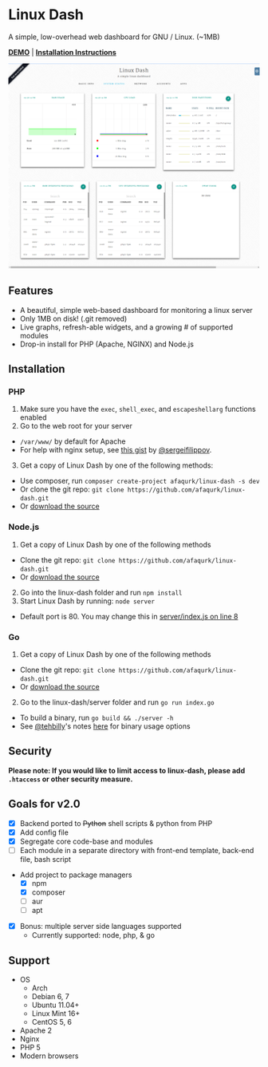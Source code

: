 # Linux Dash

A simple, low-overhead web dashboard for GNU / Linux. (~1MB)

[**DEMO**](http://linuxdash.afaqtariq.com) | [**Installation Instructions**](#installation)

![Linux Dash screenshot](https://raw.githubusercontent.com/afaqurk/screenshots/master/linux-dash/system-status-full.png)

## Features
* A beautiful, simple web-based dashboard for monitoring a linux server
* Only 1MB on disk! (.git removed)
* Live graphs, refresh-able widgets, and a growing # of supported modules
* Drop-in install for PHP (Apache, NGINX) and Node.js 

## Installation

### PHP
1. Make sure you have the `exec`, `shell_exec`, and `escapeshellarg` functions enabled
2. Go to the web root for your server 
  - `/var/www/` by default for Apache
  - For help with nginx setup, see [this gist](https://gist.github.com/sergeifilippov/8909839) by [@sergeifilippov](https://github.com/sergeifilippov).
3. Get a copy of Linux Dash by one of the following methods:
  - Use composer, run `composer create-project afaqurk/linux-dash -s dev`
  - Or clone the git repo: `git clone https://github.com/afaqurk/linux-dash.git`
  - Or [download the source](https://github.com/afaqurk/linux-dash/archive/master.zip)

### Node.js
1. Get a copy of Linux Dash by one of the following methods
  - Clone the git repo: `git clone https://github.com/afaqurk/linux-dash.git`
  - Or [download the source](https://github.com/afaqurk/linux-dash/archive/master.zip)
2. Go into the linux-dash folder and run `npm install`
3. Start Linux Dash by running: `node server`
  - Default port is 80. You may change this in [server/index.js on line 8](https://github.com/afaqurk/linux-dash/blob/master/server/index.js#L8)

### Go
1. Get a copy of Linux Dash by one of the following methods
  - Clone the git repo: `git clone https://github.com/afaqurk/linux-dash.git`
  - Or [download the source](https://github.com/afaqurk/linux-dash/archive/master.zip)
2. Go to the linux-dash/server folder and run `go run index.go`
  - To build a binary, run `go build && ./server -h`
  - See [@tehbilly](https://github.com/sergeifilippov)'s notes [here](https://github.com/afaqurk/linux-dash/pull/281) for binary usage options

## Security
**Please note: If you would like to limit access to linux-dash, please add
`.htaccess` or other security measure.**

## Goals for v2.0
- [x] Backend ported to ~~Python~~ shell scripts & python from PHP
- [x] Add config file
- [x] Segregate core code-base and modules
- [ ] Each module in a separate directory with front-end template, back-end file, bash script
- Add project to package managers
  - [x] npm
  - [x] composer
  - [ ] aur
  - [ ] apt
- [x] Bonus: multiple server side languages supported
  - Currently supported: node, php, & go

## Support
* OS
    * Arch
    * Debian 6, 7
    * Ubuntu 11.04+
    * Linux Mint 16+
    * CentOS 5, 6
* Apache 2
* Nginx
* PHP 5
* Modern browsers

